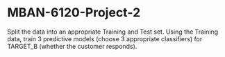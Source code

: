 # MBAN-6120-Project-2

Split the data into an appropriate Training and Test set. Using the Training data, train 3 predictive models (choose 3 appropriate classifiers) for TARGET_B (whether the customer responds).
